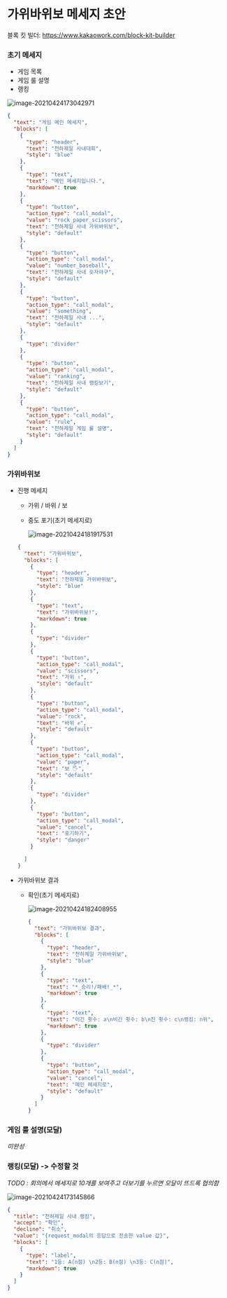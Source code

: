 # 가위바위보 메세지 초안

블록 킷 빌더: https://www.kakaowork.com/block-kit-builder



### 초기 메세지

- 게임 목록
- 게임 룰 설명
- 랭킹

![image-20210424173042971](C:\Users\Moonki\AppData\Roaming\Typora\typora-user-images\image-20210424173042971.png)

```json
{
  "text": "게임 메인 메세지",
  "blocks": [
    {
      "type": "header",
      "text": "천하제일 사내대회",
      "style": "blue"
    },
    {
      "type": "text",
      "text": "메인 메세지입니다.",
      "markdown": true
    },
    {
      "type": "button",
      "action_type": "call_modal",
      "value": "rock_paper_scissors",
      "text": "천하제일 사내 가위바위보",
      "style": "default"
    },
    {
      "type": "button",
      "action_type": "call_modal",
      "value": "number_baseball",
      "text": "천하제일 사내 숫자야구",
      "style": "default"
    },
    {
      "type": "button",
      "action_type": "call_modal",
      "value": "something",
      "text": "천하제일 사내 ...",
      "style": "default"
    },
    {
      "type": "divider"
    },
    {
      "type": "button",
      "action_type": "call_modal",
      "value": "ranking",
      "text": "천하제일 사내 랭킹보기",
      "style": "default"
    },
    {
      "type": "button",
      "action_type": "call_modal",
      "value": "rule",
      "text": "천하제일 게임 룰 설명",
      "style": "default"
    }
  ]
}
```



### 가위바위보

- 진행 메세지

  - 가위 / 바위 / 보

  - 중도 포기(초기 메세지로)

    ![image-20210424181917531](C:\Users\Moonki\AppData\Roaming\Typora\typora-user-images\image-20210424181917531.png)

  ```json
  {
    "text": "가위바위보",
    "blocks": [
      {
        "type": "header",
        "text": "천하제일 가위바위보",
        "style": "blue"
      },
      {
        "type": "text",
        "text": "가위바위보!",
        "markdown": true
      },
      {
        "type": "divider"
      },
      {
        "type": "button",
        "action_type": "call_modal",
        "value": "scissors",
        "text": "가위 ✌",
        "style": "default"
      },
      {
        "type": "button",
        "action_type": "call_modal",
        "value": "rock",
        "text": "바위 ✊",
        "style": "default"
      },
      {
        "type": "button",
        "action_type": "call_modal",
        "value": "paper",
        "text": "보 🖐",
        "style": "default"
      },
      {
        "type": "divider"
      },
      {
        "type": "button",
        "action_type": "call_modal",
        "value": "cancel",
        "text": "포기하기",
        "style": "danger"
      }
  
    ]
  }
  ```

- 가위바위보 결과

  - 확인(초기 메세지로)

    ![image-20210424182408955](C:\Users\Moonki\AppData\Roaming\Typora\typora-user-images\image-20210424182408955.png)

    ```json
    {
      "text": "가위바위보 결과",
      "blocks": [
        {
          "type": "header",
          "text": "천하제일 가위바위보",
          "style": "blue"
        },
        {
          "type": "text",
          "text": "*_승리!/패배!_*",
          "markdown": true
        },
        {
          "type": "text",
          "text": "이긴 횟수: a\n비긴 횟수: b\n진 횟수: c\n랭킹: n위",
          "markdown": true
        },
        {
          "type": "divider"
        },
        {
          "type": "button",
          "action_type": "call_modal",
          "value": "cancel",
          "text": "메인 메세지로",
          "style": "default"
        }
      ]
    }
    ```



### 게임 룰 설명(모달)

_미완성_



### 랭킹(모달)  -> 수정할 것

_TODO : 회의에서 메세지로 10개를 보여주고 더보기를 누르면 모달이 뜨드록 협의함_

![image-20210424173145866](C:\Users\Moonki\AppData\Roaming\Typora\typora-user-images\image-20210424173145866.png)

```json
{
  "title": "천하제일 사내 랭킹",
  "accept": "확인",
  "decline": "취소",
  "value": "{request_modal의 응답으로 전송한 value 값}",
  "blocks": [
    {
      "type": "label",
      "text": "1등: A(n점) \n2등: B(n점) \n3등: C(n점)",
      "markdown": true
    }
  ]
}
```


